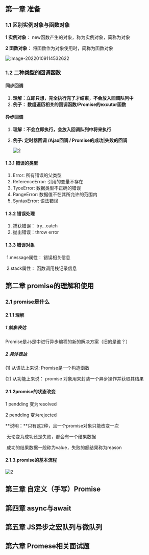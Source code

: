 ## 第一章 准备

### 1.1 区别实例对象与函数对象

**1 实例对象**： new函数产生的对象，称为实例对象，简称为对象

**2 函数对象**： 将函数作为对象使用时，简称为函数对象



![image-20220109114532622](D:\FortEndFile\JS\JS\Promise教程\Photo\1.png)

### 1.2 二种类型的回调函数

#### 同步回调

1. **理解：立即只想，完全执行完了才结束，不会放入回调队列中**
2. **例子： 数组遍历相关的回调函数/Promise的excutor函数**

#### 异步回调

1.  **理解：不会立即执行，会放入回调队列中将来执行**

2.  **例子: 定时器回调  /Ajax回调 /  Promise的成功|失败的回调**

      ![2](D:\FortEndFile\JS\JS\Promise教程\Photo\2.png)



#### 1.3.1 错误的类型

1. Error: 所有错误的父类型
2. ReferenceError: 引用的变量不存在
3. TyoeError: 数据类型不正确的错误
4. RangeError: 数据值不在其所允许的范围内
5. SyntaxError: 语法错误

#### 1.3.2 错误处理

1. 捕获错误： try...catch
2. 抛出错误：throw error

#### 1.3.3 错误对象

​	1.message属性： 错误相关信息

​	2.stack属性： 函数调用栈记录信息

## 第二章 promise的理解和使用



### 2.1 promise是什么

#### 2.1.1 理解

##### 1 抽象表达

Promise是Js是中进行异步编程的新的解决方案（旧的是谁？）

##### 2 具体表达

(1) 从语法上来说: Promise是一个构造函数

(2) 从功能上来说： promise 对象用来封装一个异步操作并获取其结果

#### 2.1.2promise的状态改变

1 pendding 变为resolved

2 pendding 变为rejected

**说明：**只有这2种，且一个promise对象只能改变一次

​			无论变为成功还是失败，都会有一个结果数据

​			成功的结果数据一般称为value，失败的额结果称为reason

#### 2.1.3.promise的基本流程

   ![2](D:\FortEndFile\JS\JS\Promise教程\Photo\3.png)

## 第三章 自定义（手写）Promise







## 第四章 async与await







## 第五章 JS异步之宏队列与微队列







## 第六章 Promese相关面试题





